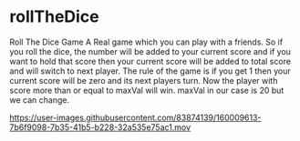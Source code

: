 # rollTheDice
Roll The Dice Game 
A Real game which you can play with a friends. So if you roll the dice, the number will be added to your current score and if you want to hold that score then your current score will be added to total score and will switch to next player. The rule of the game is if you get 1 then your current score will be zero and its next players turn. Now the player with score more than or equal to maxVal will win. maxVal in our case is 20 but we can change.



https://user-images.githubusercontent.com/83874139/160009613-7b6f9098-7b35-41b5-b228-32a535e75ac1.mov

